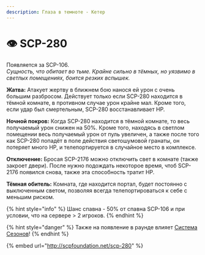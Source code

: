 ```yaml
---
description: Глаза в темноте - Кетер
---
```


# 👁 SCP-280

Появляется за SCP-106.\
_Сущность, что обитает во тьме. Крайне сильно в тёмных, но уязвимо в светлых помещениях, боится резких вспышек._

**Жатва:** Атакует жертву в ближнем бою нанося ей урон с очень большим разбросом. Действует только если SCP-280 находится в тёмной комнате, в противном случае урон крайне мал. Кроме того, если удар был смертельным, SCP-280 восстанавливает HP.

**Ночной покров:** Когда SCP-280 находится в тёмной комнате, то весь получаемый урон снижен на 50%. Кроме того, находясь в светлом помещении весь получаемый урон от пуль увеличен, а также после того как SCP-280 попадёт в поле действия светошумовой гранаты, он потеряет много HP, и телепортируется в случайное место в комплексе.

**Отключение:** Бросая SCP-2176 можно отключить свет в комнате (также закроет двери). После нужно подождать некоторое время, чтоб SCP-2176 появился снова, также эта способность тратит HP.

**Тёмная обитель:** Комната, где находится портал, будет постоянно с выключенным светом, позволяя всегда телепортироваться к себе с меньшим риском.

{% hint style="info" %}
Шанс спавна - 50% от спавна SCP-106 и при условии, что на сервере > 2 игроков.
{% endhint %}

{% hint style="danger" %}
Также на появление в раунде влияет [Система Сезонов](../server-systems/seasons-system.md)!
{% endhint %}

{% embed url="http://scpfoundation.net/scp-280" %}
